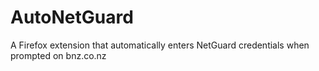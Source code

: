 # AutoNetGuard
A Firefox extension that automatically enters NetGuard credentials when prompted on bnz.co.nz
